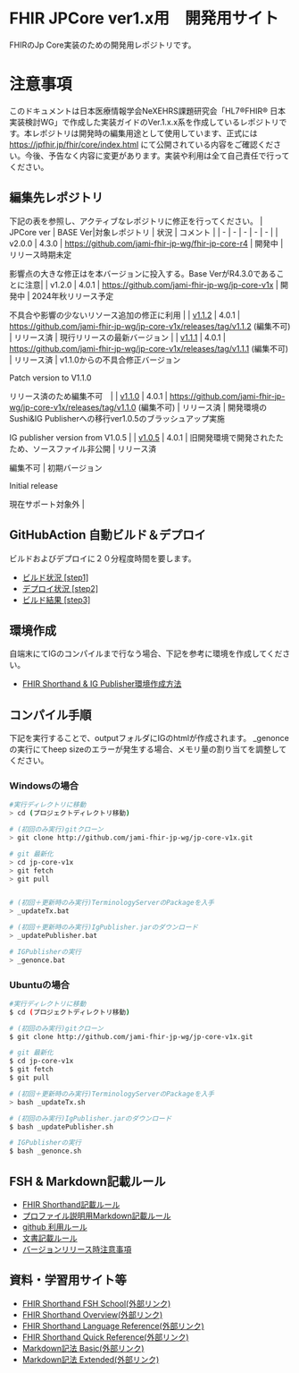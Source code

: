 # FHIR JPCore ver1.x用　開発用サイト
FHIRのJp Core実装のための開発用レポジトリです。

# 注意事項
このドキュメントは日本医療情報学会NeXEHRS課題研究会「HL7®FHIR® 日本実装検討WG」で作成した実装ガイドのVer.1.x.x系を作成しているレポジトリです。本レポジトリは開発時の編集用途として使用しています、正式には https://jpfhir.jp/fhir/core/index.html にて公開されている内容をご確認ください。今後、予告なく内容に変更があります。実装や利用は全て自己責任で行ってください。


## 編集先レポジトリ
下記の表を参照し、アクティブなレポジトリに修正を行ってください。
| JPCore ver | BASE Ver|対象レポジトリ | 状況 | コメント | 
| - | - | - | - | - |
| v2.0.0  | 4.3.0 | https://github.com/jami-fhir-jp-wg/fhir-jp-core-r4 | 開発中 | リリース時期未定<p/>影響点の大きな修正はを本バージョンに投入する。Base VerがR4.3.0であることに注意|
| v1.2.0  | 4.0.1 | https://github.com/jami-fhir-jp-wg/jp-core-v1x | 開発中 | 2024年秋リリース予定<p/>不具合や影響の少ないリソース追加の修正に利用 |
| [v1.1.2](https://jpfhir.jp/fhir/core/1.1.2/index.html)  | 4.0.1 | https://github.com/jami-fhir-jp-wg/jp-core-v1x/releases/tag/v1.1.2 (編集不可) | リリース済 | 現行リリースの最新バージョン | 
| [v1.1.1](https://jpfhir.jp/fhir/core/1.1.1/index.html)  | 4.0.1 | https://github.com/jami-fhir-jp-wg/jp-core-v1x/releases/tag/v1.1.1 (編集不可) | リリース済 | v1.1.0からの不具合修正バージョン<p/>Patch version to V1.1.0<p/>リリース済のため編集不可　|
| [v1.1.0](https://jpfhir.jp/fhir/core/1.1.0/index.html)  | 4.0.1 | https://github.com/jami-fhir-jp-wg/jp-core-v1x/releases/tag/v1.1.0 (編集不可) | リリース済 | 開発環境のSushi&IG Publisherへの移行ver1.0.5のブラッシュアップ実施<p/>IG publisher version from V1.0.5 |
| [v1.0.5](https://jpfhir.jp/jpcorev1ig/index.html)  | 4.0.1 | 旧開発環境で開発されたたため、ソースファイル非公開 | リリース済<p/>編集不可 | 初期バージョン<p/>Initial release<p/>現在サポート対象外 | 
## GitHubAction 自動ビルド＆デプロイ
ビルドおよびデプロイに２０分程度時間を要します。
* [ビルド状況 [step1]](https://github.com/jami-fhir-jp-wg/jp-core-v1x/actions)
* [デプロイ状況 [step2]](https://github.com/jami-fhir-jp-wg/jp-core-v1xpages/actions)
* [ビルド結果 [step3]](https://jami-fhir-jp-wg.github.io/jp-core-v1xpages/index.html)

## 環境作成
自端末にてIGのコンパイルまで行なう場合、下記を参考に環境を作成してください。
* [FHIR Shorthand & IG Publisher環境作成方法](docs/environment.md)

## コンパイル手順
下記を実行することで、outputフォルダにIGのhtmlが作成されます。
_genonceの実行にてheep sizeのエラーが発生する場合、メモリ量の割り当てを調整してください。

### Windowsの場合
``` sh
#実行ディレクトリに移動
> cd (プロジェクトディレクトリ移動)

# (初回のみ実行)gitクローン
> git clone http://github.com/jami-fhir-jp-wg/jp-core-v1x.git

# git 最新化
> cd jp-core-v1x
> git fetch
> git pull


# (初回＋更新時のみ実行)TerminologyServerのPackageを入手
> _updateTx.bat

# (初回＋更新時のみ実行)IgPublisher.jarのダウンロード
> _updatePublisher.bat

# IGPublisherの実行
> _genonce.bat
```

### Ubuntuの場合
``` sh
#実行ディレクトリに移動
$ cd (プロジェクトディレクトリ移動)

# (初回のみ実行)gitクローン
$ git clone http://github.com/jami-fhir-jp-wg/jp-core-v1x.git

# git 最新化
$ cd jp-core-v1x
$ git fetch
$ git pull

# (初回＋更新時のみ実行)TerminologyServerのPackageを入手
> bash _updateTx.sh

# (初回のみ実行)IgPublisher.jarのダウンロード
$ bash _updatePublisher.sh

# IGPublisherの実行
$ bash _genonce.sh
```

## FSH & Markdown記載ルール
* [FHIR Shorthand記載ルール](docs/fishingrule.md)
* [プロファイル説明用Markdown記載ルール](docs/template_intronotes.md)
* [github 利用ルール](docs/githubflow.md)
* [文書記載ルール](docs/ig_rules.md)
* [バージョンリリース時注意事項](docs/for-release.md)

## 資料・学習用サイト等
* [FHIR Shorthand FSH School(外部リンク)](https://fshschool.org/)
* [FHIR Shorthand Overview(外部リンク)](https://build.fhir.org/ig/HL7/fhir-shorthand/overview.html)
* [FHIR Shorthand Language Reference(外部リンク)](https://build.fhir.org/ig/HL7/fhir-shorthand/reference.html)
* [FHIR Shorthand Quick Reference(外部リンク)](https://build.fhir.org/ig/HL7/fhir-shorthand/FSHQuickReference.pdf)
* [Markdown記法 Basic(外部リンク)](https://www.markdownguide.org/basic-syntax/)
* [Markdown記法 Extended(外部リンク)](https://www.markdownguide.org/extended-syntax/)
